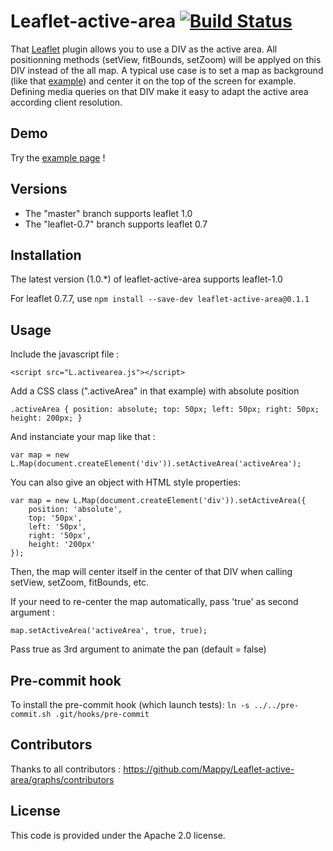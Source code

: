 Leaflet-active-area [![Build Status](https://travis-ci.org/Mappy/Leaflet-active-area.svg?branch=master)](https://travis-ci.org/Mappy/Leaflet-active-area)
===============

That [Leaflet](http://leafletjs.com) plugin allows you to use a DIV as the active area.
All positionning methods (setView, fitBounds, setZoom) will be applyed on this DIV instead of the all map.
A typical use case is to set a map as background (like that [example](http://mappy.github.io/Leaflet-active-area/examples/index.html)) and center it on the top of the screen for example.
Defining media queries on that DIV make it easy to adapt the active area according client resolution.

## Demo

Try the [example page](http://mappy.github.io/Leaflet-active-area/examples/index.html) !

## Versions

* The "master" branch supports leaflet 1.0
* The "leaflet-0.7" branch supports leaflet 0.7

## Installation

The latest version (1.0.*) of leaflet-active-area supports leaflet-1.0

For leaflet 0.7.7, use `npm install --save-dev leaflet-active-area@0.1.1`

## Usage

Include the javascript file :

    <script src="L.activearea.js"></script>

Add a CSS class (".activeArea" in that example) with absolute position

    .activeArea { position: absolute; top: 50px; left: 50px; right: 50px; height: 200px; }

And instanciate your map like that :

    var map = new L.Map(document.createElement('div')).setActiveArea('activeArea');

You can also give an object with HTML style properties:

    var map = new L.Map(document.createElement('div')).setActiveArea({
        position: 'absolute',
        top: '50px',
        left: '50px',
        right: '50px',
        height: '200px'
    });

Then, the map will center itself in the center of that DIV when calling setView, setZoom, fitBounds, etc.

If your need to re-center the map automatically, pass 'true' as second argument :

    map.setActiveArea('activeArea', true, true);

Pass true as 3rd argument to animate the pan (default = false)

## Pre-commit hook

To install the pre-commit hook (which launch tests): `ln -s ../../pre-commit.sh .git/hooks/pre-commit`

## Contributors

Thanks to all contributors : https://github.com/Mappy/Leaflet-active-area/graphs/contributors

## License

This code is provided under the Apache 2.0 license.
